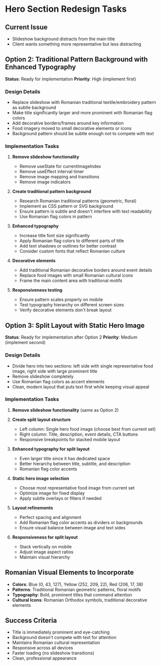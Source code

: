 # Hero Section Redesign Tasks

## Current Issue
- Slideshow background distracts from the main title
- Client wants something more representative but less distracting

## Option 2: Traditional Pattern Background with Enhanced Typography
**Status**: Ready for implementation
**Priority**: High (implement first)

### Design Details
- Replace slideshow with Romanian traditional textile/embroidery pattern as subtle background
- Make title significantly larger and more prominent with Romanian flag colors  
- Add decorative borders/frames around key information
- Food imagery moved to small decorative elements or icons
- Background pattern should be subtle enough not to compete with text

### Implementation Tasks
1. **Remove slideshow functionality**
   - Remove useState for currentImageIndex
   - Remove useEffect interval timer
   - Remove image mapping and transitions
   - Remove image indicators

2. **Create traditional pattern background**
   - Research Romanian traditional patterns (geometric, floral)
   - Implement as CSS pattern or SVG background
   - Ensure pattern is subtle and doesn't interfere with text readability
   - Use Romanian flag colors in pattern

3. **Enhanced typography**
   - Increase title font size significantly
   - Apply Romanian flag colors to different parts of title
   - Add text shadows or outlines for better contrast
   - Consider custom fonts that reflect Romanian culture

4. **Decorative elements**
   - Add traditional Romanian decorative borders around event details
   - Replace food images with small Romanian cultural icons
   - Frame the main content area with traditional motifs

5. **Responsiveness testing**
   - Ensure pattern scales properly on mobile
   - Test typography hierarchy on different screen sizes
   - Verify decorative elements don't break layout

## Option 3: Split Layout with Static Hero Image  
**Status**: Ready for implementation after Option 2
**Priority**: Medium (implement second)

### Design Details
- Divide hero into two sections: left side with single representative food image, right side with large prominent title
- Remove slideshow completely
- Use Romanian flag colors as accent elements
- Clean, modern layout that puts text first while keeping visual appeal

### Implementation Tasks
1. **Remove slideshow functionality** (same as Option 2)

2. **Create split layout structure**
   - Left column: Single hero food image (choose best from current set)
   - Right column: Title, description, event details, CTA buttons
   - Responsive breakpoints for stacked mobile layout

3. **Enhanced typography for split layout**
   - Even larger title since it has dedicated space
   - Better hierarchy between title, subtitle, and description
   - Romanian flag color accents

4. **Static hero image selection**
   - Choose most representative food image from current set
   - Optimize image for fixed display
   - Apply subtle overlays or filters if needed

5. **Layout refinements**
   - Perfect spacing and alignment
   - Add Romanian flag color accents as dividers or backgrounds
   - Ensure visual balance between image and text sides

6. **Responsiveness for split layout**
   - Stack vertically on mobile
   - Adjust image aspect ratios
   - Maintain visual hierarchy

## Romanian Visual Elements to Incorporate
- **Colors**: Blue (0, 43, 127), Yellow (252, 209, 22), Red (206, 17, 38)
- **Patterns**: Traditional Romanian geometric patterns, floral motifs
- **Typography**: Bold, prominent titles that command attention
- **Cultural Icons**: Romanian Orthodox symbols, traditional decorative elements

## Success Criteria
- Title is immediately prominent and eye-catching
- Background doesn't compete with text for attention
- Maintains Romanian cultural representation
- Responsive across all devices
- Faster loading (no slideshow transitions)
- Clean, professional appearance